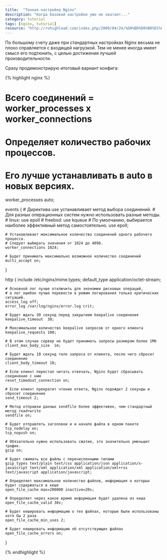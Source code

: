 ```yaml
---
title:  "Тонкая настройка Nginx"
description: "Когда базовой настройки уже не хватает..."
category: tutorial
tags: [nginx, tutorial]
resource: "http://ruhighload.com/index.php/2009/04/24/%D0%BD%D0%B0%D1%81%D1%82%D1%80%D0%BE%D0%B9%D0%BA%D0%B0-nginx/"
---
```


По большому счету даже при стандартных настройках Nginx весьма не плохо справляется с входящей нагрузкой. Тем не менее иногда имеет смысл его подтюнить, с целью достижения лучшей производительности.

<!-- cut -->

Сразу продемонстрирую итоговый вариант конфига:

{% highlight nginx %}

# Всего соединений = worker_processes x worker_connections
# Определяет количество рабочих процессов. 
# Его лучше устанавливать в auto в новых версиях.
worker_processes  auto;

events {
	# Директива use устанавливает метод выбора соединений. 
	# Для разных операционных систем нужно использовать разные методы.
	# linux: use epoll
	# freebsd: use kqueue
	# По умолчанию, выбирается наиболее эффективный метод самостоятельно.
    use epoll;

    # Устанавливает максимальное количество соединений одного рабочего процесса. 
    # Следует выбирать значения от 1024 до 4096.
    worker_connections 1024;

    # Будет принимать максимально возможное количество соединений
    multi_accept on;
}

http {
    include /etc/nginx/mime.types;
    default_type application/octet-stream;

    # Основной лог лучше отключить для экономии дисковых операций, 
    # а лог ошибок лучше перевести в режим логирования только критических ситуаций.
    access_log off;
    error_log /var/log/nginx/error.log crit;

    # Будет ждать 30 секунд перед закрытием keepalive соединения
    keepalive_timeout  30;

    # Максимальное количество keepalive запросов от одного клиента
    keepalive_requests 100;

    # В этом случае сервер не будет принимать запросы размером более 1Мб
    client_max_body_size  1m;

    # Будет ждать 10 секунд тело запроса от клиента, после чего сбросит соединение
    client_body_timeout 10;

    # Если клиент перестал читать отвечать, Nginx будет сбрасывать соединение с ним
    reset_timedout_connection on;

    # Если клиент прекратит чтение ответа, Nginx подождет 2 секунды и сбросит соединение
    send_timeout 2;

    # Метод отправки данных sendfile более эффективен, чем стандартный метод read+write
    sendfile on;

    # Будет отправлять заголовки и и начало файла в одном пакете
    tcp_nodelay on;
	tcp_nopush on;

	# Обязательно нужно использовать сжатие, это значительно уменьшит трафик.
    gzip on;

    # Будет сжимать все файлы с перечисленными типами
    gzip_types text/plain text/css application/json application/x-javascript text/xml application/xml application/xml+rss text/javascript application/javascript;

    # Определяет максимальное количество файлов, информация о которых будет содержаться в кеше
    open_file_cache max=200000 inactive=20s;

    # Определяет через какое время информация будет удалена из кеша
    open_file_cache_valid 30s;

    # Будет кешировать информацию о тех файлах, которые были использованы хотя бы 2 раза
    open_file_cache_min_uses 2;

    # Будет кешировать информацию об отсутствующих файлах
    open_file_cache_errors on;
}

{% endhighlight %}

